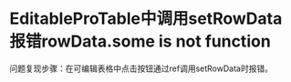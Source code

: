 # EditableProTable中调用setRowData报错rowData.some is not function

问题复现步骤：在可编辑表格中点击按钮通过ref调用setRowData时报错。
